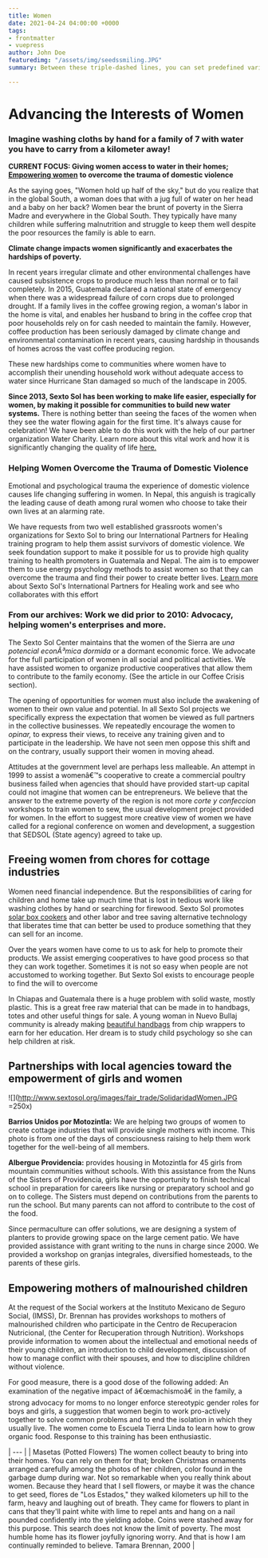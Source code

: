 ```yaml
---
title: Women
date: 2021-04-24 04:00:00 +0000
tags:
- frontmatter
- vuepress
author: John Doe
featuredimg: "/assets/img/seedssmiling.JPG"
summary: Between these triple-dashed lines, you can set predefined variables.

---
```

# Advancing the Interests of Women

### Imagine washing cloths by hand for a family of 7 with water you have to carry from a kilometer away!

**CURRENT FOCUS: Giving women access to water in their homes;** [**Empowering women**](http://www.sextosol.org/women.html#overcome) **to overcome the trauma of domestic violence**

As the saying goes, "Women hold up half of the sky," but do you realize that in the global South, a woman does that with a jug full of water on her head and a baby on her back? Women bear the brunt of poverty in the Sierra Madre and everywhere in the Global South. They typically have many children while suffering malnutrition and struggle to keep them well despite the poor resources the family is able to earn.

**Climate change impacts women significantly and exacerbates the hardships of poverty.**

 In recent years irregular climate and other environmental challenges have caused subsistence crops to produce much less than normal or to fail completely. In 2015, Guatemala declared a national state of emergency when there was a widespread failure of corn crops due to prolonged drought. If a family lives in the coffee growing region, a woman's labor in the home is vital, and enables her husband to bring in the coffee crop that poor households rely on for cash needed to maintain the family. However, coffee production has been seriously damaged by climate change and environmental contamination in recent years, causing hardship in thousands of homes across the vast coffee producing region.

These new hardships come to communities where women have to accomplish their unending household work without adequate access to water since Hurricane Stan damaged so much of the landscape in 2005.

**Since 2013, Sexto Sol has been working to make life easier, especially for women, by making it possible for communities to build new water systems.** There is nothing better than seeing the faces of the women when they see the water flowing again for the first time. It's always cause for celebration! We have been able to do this work with the help of our partner organization Water Charity. Learn more about this vital work and how it is significantly changing the quality of life [here.](http://www.sextosol.org/Water_Projects.html)

### Helping Women Overcome the Trauma of Domestic Violence

Emotional and psychological trauma the experience of domestic violence causes life changing suffering in women. In Nepal, this anguish is tragically the leading cause of death among rural women who choose to take their own lives at an alarming rate.

We have requests from two well established grassroots women's organizations for Sexto Sol to bring our International Partners for Healing training program to help them assist survivors of domestic violence. We seek foundation support to make it possible for us to provide high quality training to health promoters in Guatemala and Nepal. The aim is to empower them to use energy psychology methods to assist women so that they can overcome the trauma and find their power to create better lives. [Learn more](http://www.sextosol.org/International_Partners.html) about Sexto Sol's International Partners for Healing work and see who collaborates with this effort

### From our archives: Work we did prior to 2010: Advocacy, helping women's enterprises and more.

The Sexto Sol Center maintains that the women of the Sierra are _una potencial econÃ³mica dormida_ or a dormant economic force. We advocate for the full participation of women in all social and political activities. We have assisted women to organize productive cooperatives that allow them to contribute to the family economy. (See the article in our Coffee Crisis section).

The opening of opportunities for women must also include the awakening of women to their own value and potential. In all Sexto Sol projects we specifically express the expectation that women be viewed as full partners in the collective businesses. We repeatedly encourage the women to _opinar,_ to express their views, to receive any training given and to participate in the leadership. We have not seen men oppose this shift and on the contrary, usually support their women in moving ahead.

Attitudes at the government level are perhaps less malleable. An attempt in 1999 to assist a womenâ€™s cooperative to create a commercial poultry business failed when agencies that should have provided start-up capital could not imagine that women can be entrepreneurs. We believe that the answer to the extreme poverty of the region is not more _corte y confeccion_ workshops to train women to sew, the usual development project provided for women. In the effort to suggest more creative view of women we have called for a regional conference on women and development, a suggestion that SEDSOL (State agency) agreed to take up.

## Freeing women from chores for cottage industries

Women need financial independence. But the responsibilities of caring for children and home take up much time that is lost in tedious work like washing clothes by hand or searching for firewood. Sexto Sol promotes [solar box cookers](http://www.sextosol.org/approptech.html) and other labor and tree saving alternative technology that liberates time that can better be used to produce something that they can sell for an income.

Over the years women have come to us to ask for help to promote their products. We assist emerging cooperatives to have good process so that they can work together. Sometimes it is not so easy when people are not accustomed to working together. But Sexto Sol exists to encourage people to find the will to overcome

In Chiapas and Guatemala there is a huge problem with solid waste, mostly plastic. This is a great free raw material that can be made in to handbags, totes and other useful things for sale. A young woman in Nuevo Bullaj community is already making [beautiful handbags](http://www.sextosol.org/upcycle.html) from chip wrappers to earn for her education. Her dream is to study child psychology so she can help children at risk.

## Partnerships with local agencies toward the empowerment of girls and women

![](http://www.sextosol.org/images/fair_trade/SolidaridadWomen.JPG =250x)

**Barrios Unidos por Motozintla:** We are helping two groups of women to create cottage industries that will provide single mothers with income. This photo is from one of the days of consciousness raising to help them work together for the well-being of all members.

**Albergue Providencia:** provides housing in Motozintla for 45 girls from mountain communities without schools. With this assistance from the Nuns of the Sisters of Providencia, girls have the opportunity to finish technical school in preparation for careers like nursing or preparatory school and go on to college. The Sisters must depend on contributions from the parents to run the school. But many parents can not afford to contribute to the cost of the food.

Since permaculture can offer solutions, we are designing a system of planters to provide growing space on the large cement patio. We have provided assistance with grant writing to the nuns in charge since 2000. We provided a workshop on granjas integrales, diversified homesteads, to the parents of these girls.

## Empowering mothers of malnourished children

At the request of the Social workers at the Instituto Mexicano de Seguro Social, (IMSS), Dr. Brennan has provides workshops to mothers of malnourished children who participate in the Centro de Recuperacion Nutricional, (the Center for Recuperation through Nutrition). Workshops provide information to women about the intellectual and emotional needs of their young children, an introduction to child development, discussion of how to manage conflict with their spouses, and how to discipline children without violence.

For good measure, there is a good dose of the following added: An examination of the negative impact of â€œmachismoâ€ in the family, a strong advocacy for moms to no longer enforce stereotypic gender roles for boys and girls, a suggestion that women begin to work pro-actively together to solve common problems and to end the isolation in which they usually live. The women come to Escuela Tierra Linda to learn how to grow organic food. Response to this training has been enthusiastic.

| --- |
| Masetas (Potted Flowers) The women collect beauty to bring into their homes.  You can rely on them for that;  broken Christmas ornaments arranged carefully  among the photos of her children,  color found in the garbage dump  during war.  Not so remarkable when you really think about women. Because they heard that I sell flowers,  or maybe it was the chance to get seed,  flores de "Los Estados,"  they walked kilometers up hill to the farm,  heavy and laughing out of breath.  They came for flowers to plant in cans  that they'll paint white with lime to repel ants  and hang on a nail pounded confidently  into the yielding adobe.  Coins were stashed away for this purpose.  This search does not know the limit of poverty.  The most humble home has its flower joyfully ignoring worry.  And that is how I am continually reminded to believe.  Tamara Brennan, 2000 |
